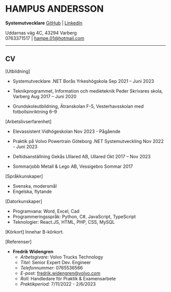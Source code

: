 # HAMPUS ANDERSSON

**Systemutvecklare**
[GitHub](https://github.com/HampusAndersson01) | [LinkedIn](https://www.linkedin.com/in/hampus-a-0957b9140)

Uddarnas väg 4C, 43294 Varberg  
0763371517 | hampe.01@hotmail.com

---

## CV

[Utbildning]

- Systemutvecklare .NET
  Borås Yrkeshögskola
  Sep 2021 – Juni 2023

- Teknikprogrammet, Information och medieteknik
  Peder Skrivares skola, Varberg
  Aug 2017 – Juni 2020

- Grundskoleutbildning, Ätranskolan F-5, Vesterhavsskolan med fotbollsinriktning 6–9

[Arbetslivserfarenhet]

- Elevassistent
  Vidhögeskolan
  Nov 2023 - Pågående

- Praktik på Volvo Powertrain Göteborg
  .NET Systemutveckling
  Nov 2022 - Juni 2023

- Deltidsanställning
  Gekås Ullared AB, Ullared
  Okt 2017 – Nov 2023

- Sommarjobb
  Metall & Lego AB, Vessigebro
  Sommar 2017
  

[Språkkunskaper]

- Svenska, modersmål
- Engelska, flytande

[Datorkunskaper]

- Programvana: Word, Excel, Cad
- Programmeringsspråk: Python, C#, JavaScript, TypeScript
- Teknologier: React.JS, HTML, PHP, CSS, MySQL

[Körkort]
Innehar B-körkort.

[Referenser]

- **Fredrik Widengren**
  - _Arbetsgivare:_ Volvo Trucks Technology
  - _Titel:_ Senior Expert Dev. Engineer
  - _Telefonnummer:_ 0765536566
  - _E-post:_ fredrik.widengren@volvo.com
  - _Roll:_ Handledare för Praktik & Examensarbete
  - _Praktikperiod:_ 7/11/2022 - 2/6/2023
